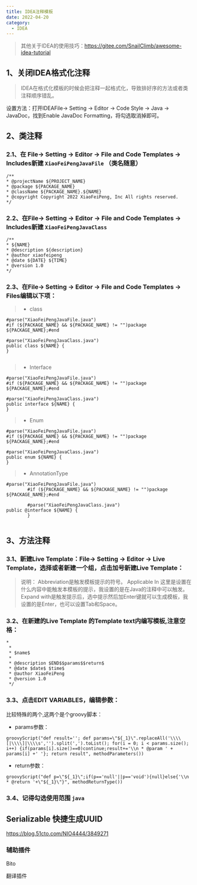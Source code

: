 ```yaml
---
title: IDEA注释模板
date: 2022-04-20
category:
  - IDEA
---
```


> 其他关于IDEA的使用技巧：https://gitee.com/SnailClimb/awesome-idea-tutorial

## 1、关闭IDEA格式化注释
>IDEA在格式化模板的时候会把注释一起格式化，导致排好序的方法或者类注释顺序错乱。

设置方法：打开IDEAFile-> Setting -> Editor -> Code Style -> Java -> JavaDoc，找到Enable JavaDoc Formatting，将勾选取消掉即可。


## 2、类注释

### 2.1、在 File-> Setting -> Editor -> File and Code Templates -> Includes新建 `XiaoFeiPengJavaFile` （类名随意）
```shell
/**
* @projectName ${PROJECT_NAME}
* @package ${PACKAGE_NAME}
* @className ${PACKAGE_NAME}.${NAME}
* @copyright Copyright 2022 XiaoFeiPeng, Inc All rights reserved.
*/

```
### 2.2、在File-> Setting -> Editor -> File and Code Templates -> Includes新建 `XiaoFeiPengJavaClass`

```shell
/**
* ${NAME}
* @description ${description}
* @author xiaofeipeng
* @date ${DATE} ${TIME}
* @version 1.0
*/

```
### 2.3、在File-> Setting -> Editor -> File and Code Templates -> Files编辑以下项：

> * class
```shell
#parse("XiaoFeiPengJavaFile.java")
#if (${PACKAGE_NAME} && ${PACKAGE_NAME} != "")package ${PACKAGE_NAME};#end

#parse("XiaoFeiPengJavaClass.java")
public class ${NAME} {
}


```
> * Interface
```shell
#parse("XiaoFeiPengJavaFile.java")
#if (${PACKAGE_NAME} && ${PACKAGE_NAME} != "")package ${PACKAGE_NAME};#end

#parse("XiaoFeiPengJavaClass.java")
public interface ${NAME} {
}

```
> * Enum
```shell
#parse("XiaoFeiPengJavaFile.java")
#if (${PACKAGE_NAME} && ${PACKAGE_NAME} != "")package ${PACKAGE_NAME};#end

#parse("XiaoFeiPengJavaClass.java")
public enum ${NAME} {
}

```
> * AnnotationType
```
#parse("XiaoFeiPengJavaFile.java")
        #if (${PACKAGE_NAME} && ${PACKAGE_NAME} != "")package ${PACKAGE_NAME};#end

        #parse("XiaoFeiPengJavaClass.java")
public @interface ${NAME} {
        }


```

## 3、方法注释

### 3.1、新建Live Template：File-> Setting -> Editor -> Live Template，选择或者新建一个组，点击加号新建Live Template：
>说明：
Abbreviation是触发模板提示的符号。
Applicable In 这里是设置在什么内容中能触发本模板的提示，我设置的是在Java的注释中可以触发。
Expand with是触发提示后，选中提示然后加Enter键就可以生成模板，我设置的是Enter，也可以设置Tab和Space。

### 3.2、在新建的Live Template 的Template text内编写模板,注意空格：
```shell
*
 * 
 * $name$  
 *
 * @description $END$$params$$return$
 * @date $date$ $time$
 * @author XiaoFeiPeng
 * @version 1.0 
 */

```

### 3.3、点击EDIT VARIABLES，编辑参数：

比较特殊的两个,这两个是个groovy脚本：

* params参数：
```shell
groovyScript("def result=''; def params=\"${_1}\".replaceAll('\\\\[|\\\\]|\\\\s','').split(',').toList(); for(i = 0; i < params.size(); i++) {if(params[i].size()==0)continue;result+='\\n * @param ' + params[i] +' '}; return result", methodParameters())

```

* return参数：
```shell
groovyScript("def p=\"${_1}\";if(p=='null'||p=='void'){null}else{'\\n * @return '+\"${_1}\"}", methodReturnType())
```

### 3.4、记得勾选使用范围 `java`

## Serializable 快捷生成UUID

https://blog.51cto.com/NIO4444/3849271

### 辅助插件

Bito

翻译插件
